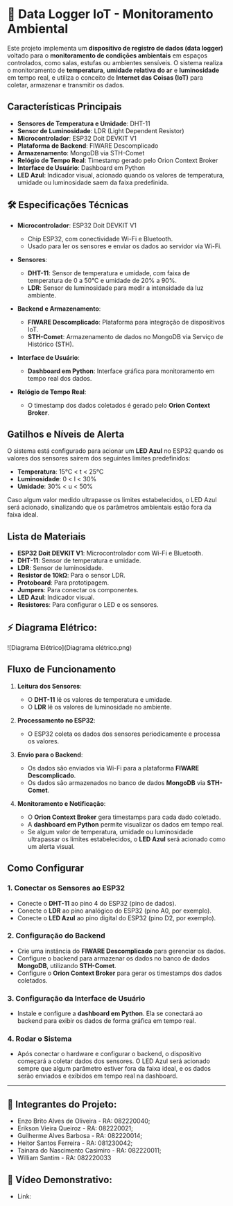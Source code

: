# 🚀 Data Logger IoT - Monitoramento Ambiental

Este projeto implementa um **dispositivo de registro de dados (data logger)** voltado para o **monitoramento de condições ambientais** em espaços controlados, como salas, estufas ou ambientes sensíveis. O sistema realiza o monitoramento de **temperatura**, **umidade relativa do ar** e **luminosidade** em tempo real, e utiliza o conceito de **Internet das Coisas (IoT)** para coletar, armazenar e transmitir os dados.

## Características Principais

- **Sensores de Temperatura e Umidade**: DHT-11
- **Sensor de Luminosidade**: LDR (Light Dependent Resistor)
- **Microcontrolador**: ESP32 Doit DEVKIT V1
- **Plataforma de Backend**: FIWARE Descomplicado
- **Armazenamento**: MongoDB via STH-Comet
- **Relógio de Tempo Real**: Timestamp gerado pelo Orion Context Broker
- **Interface de Usuário**: Dashboard em Python
- **LED Azul**: Indicador visual, acionado quando os valores de temperatura, umidade ou luminosidade saem da faixa predefinida.

## 🛠️ Especificações Técnicas

- **Microcontrolador**: ESP32 Doit DEVKIT V1
  - Chip ESP32, com conectividade Wi-Fi e Bluetooth.
  - Usado para ler os sensores e enviar os dados ao servidor via Wi-Fi.

- **Sensores**:
  - **DHT-11**: Sensor de temperatura e umidade, com faixa de temperatura de 0 a 50°C e umidade de 20% a 90%.
  - **LDR**: Sensor de luminosidade para medir a intensidade da luz ambiente.

- **Backend e Armazenamento**:
  - **FIWARE Descomplicado**: Plataforma para integração de dispositivos IoT.
  - **STH-Comet**: Armazenamento de dados no MongoDB via Serviço de Histórico (STH).
  
- **Interface de Usuário**:
  - **Dashboard em Python**: Interface gráfica para monitoramento em tempo real dos dados.
  
- **Relógio de Tempo Real**:
  - O timestamp dos dados coletados é gerado pelo **Orion Context Broker**.

## Gatilhos e Níveis de Alerta

O sistema está configurado para acionar um **LED Azul** no ESP32 quando os valores dos sensores saírem dos seguintes limites predefinidos:

- **Temperatura**: 15°C < t < 25°C
- **Luminosidade**: 0 < l < 30%
- **Umidade**: 30% < u < 50%

Caso algum valor medido ultrapasse os limites estabelecidos, o LED Azul será acionado, sinalizando que os parâmetros ambientais estão fora da faixa ideal.

## Lista de Materiais

- **ESP32 Doit DEVKIT V1**: Microcontrolador com Wi-Fi e Bluetooth.
- **DHT-11**: Sensor de temperatura e umidade.
- **LDR**: Sensor de luminosidade.
- **Resistor de 10kΩ**: Para o sensor LDR.
- **Protoboard**: Para prototipagem.
- **Jumpers**: Para conectar os componentes.
- **LED Azul**: Indicador visual.
- **Resistores**: Para configurar o LED e os sensores.

## ⚡ Diagrama Elétrico:

![Diagrama Elétrico](Diagrama elétrico.png)

## Fluxo de Funcionamento

1. **Leitura dos Sensores**:
   - O **DHT-11** lê os valores de temperatura e umidade.
   - O **LDR** lê os valores de luminosidade no ambiente.
   
2. **Processamento no ESP32**:
   - O ESP32 coleta os dados dos sensores periodicamente e processa os valores.

3. **Envio para o Backend**:
   - Os dados são enviados via Wi-Fi para a plataforma **FIWARE Descomplicado**.
   - Os dados são armazenados no banco de dados **MongoDB** via **STH-Comet**.

4. **Monitoramento e Notificação**:
   - O **Orion Context Broker** gera timestamps para cada dado coletado.
   - A **dashboard em Python** permite visualizar os dados em tempo real.
   - Se algum valor de temperatura, umidade ou luminosidade ultrapassar os limites estabelecidos, o **LED Azul** será acionado como um alerta visual.

## Como Configurar

### 1. Conectar os Sensores ao ESP32

- Conecte o **DHT-11** ao pino 4 do ESP32 (pino de dados).
- Conecte o **LDR** ao pino analógico do ESP32 (pino A0, por exemplo).
- Conecte o **LED Azul** ao pino digital do ESP32 (pino D2, por exemplo).

### 2. Configuração do Backend

- Crie uma instância do **FIWARE Descomplicado** para gerenciar os dados.
- Configure o backend para armazenar os dados no banco de dados **MongoDB**, utilizando **STH-Comet**.
- Configure o **Orion Context Broker** para gerar os timestamps dos dados coletados.

### 3. Configuração da Interface de Usuário

- Instale e configure a **dashboard em Python**. Ela se conectará ao backend para exibir os dados de forma gráfica em tempo real.
  
### 4. Rodar o Sistema

- Após conectar o hardware e configurar o backend, o dispositivo começará a coletar dados dos sensores. O LED Azul será acionado sempre que algum parâmetro estiver fora da faixa ideal, e os dados serão enviados e exibidos em tempo real na dashboard.

---

## 🤝 Integrantes do Projeto:

- Enzo Brito Alves de Oliveira - RA: 082220040;
- Erikson Vieira Queiroz - RA: 082220021;
- Guilherme Alves Barbosa - RA: 082220014;
- Heitor Santos Ferreira - RA: 081230042;
- Tainara do Nascimento Casimiro - RA: 082220011;
- William Santim - RA: 082220033

## 🎥 Vídeo Demonstrativo:

- Link: 
